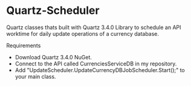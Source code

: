 # Quartz-Scheduler
Quartz classes thats built with Quartz 3.4.0 Library to schedule an API worktime for daily update operations of a currency database.

Requirements
- Download Quartz 3.4.0 NuGet.
- Connect to the API called CurrenciesServiceDB in my repository.
- Add "UpdateScheduler.UpdateCurrencyDBJobScheduler.Start();" to your main class.
